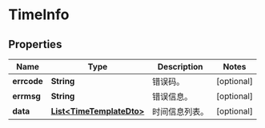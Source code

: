 
# TimeInfo

## Properties
Name | Type | Description | Notes
------------ | ------------- | ------------- | -------------
**errcode** | **String** | 错误码。 |  [optional]
**errmsg** | **String** | 错误信息。 |  [optional]
**data** | [**List&lt;TimeTemplateDto&gt;**](TimeTemplateDto.md) | 时间信息列表。 |  [optional]



